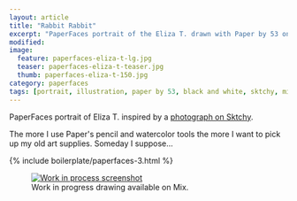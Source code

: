 ```yaml
---
layout: article
title: "Rabbit Rabbit"
excerpt: "PaperFaces portrait of the Eliza T. drawn with Paper by 53 on an iPad."
modified: 
image: 
  feature: paperfaces-eliza-t-lg.jpg
  teaser: paperfaces-eliza-t-teaser.jpg
  thumb: paperfaces-eliza-t-150.jpg
category: paperfaces
tags: [portrait, illustration, paper by 53, black and white, sktchy, mix]
---
```


PaperFaces portrait of Eliza T. inspired by a [photograph on Sktchy](http://sktchy.com/FsO57C).

The more I use Paper's pencil and watercolor tools the more I want to pick up my old art supplies. Someday I suppose...

{% include boilerplate/paperfaces-3.html %}

<figure>
  <a href="https://mix.fiftythree.com/11098-Michael-Rose/1837294"><img src="{{ site.url }}/images/paperfaces-eliza-t-process-1-900.jpg" alt="Work in process screenshot"></a>
  <figcaption>Work in progress drawing available on Mix.</figcaption>
</figure>
